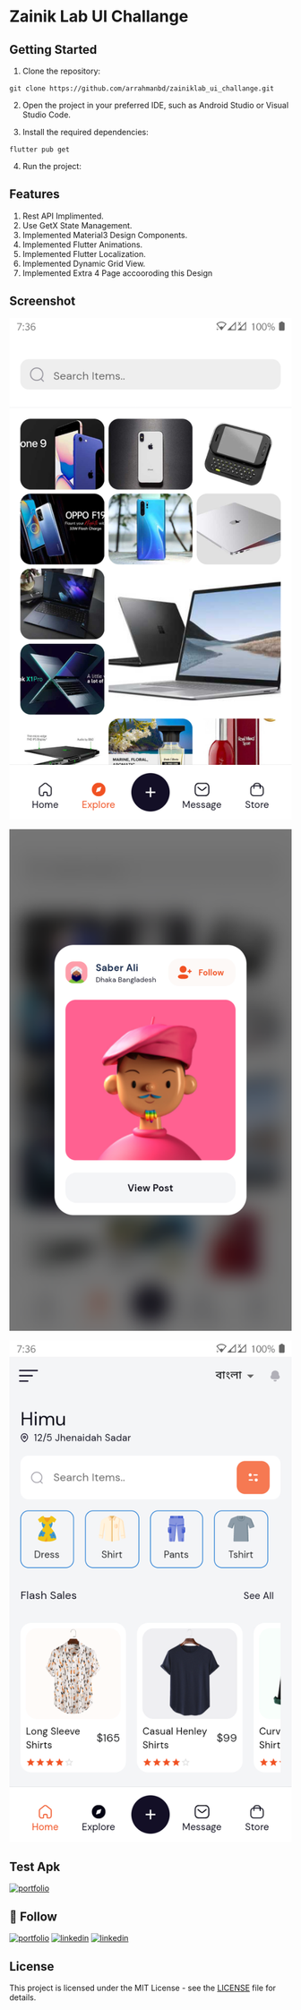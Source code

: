# Zainik Lab UI Challange



## Getting Started

1. Clone the repository:

```
git clone https://github.com/arrahmanbd/zainiklab_ui_challange.git
```

2. Open the project in your preferred IDE, such as Android Studio or Visual Studio Code.

3. Install the required dependencies:

```
flutter pub get
```
4. Run the project:

## Features

1. Rest API Implimented.
2. Use GetX State Management.
3. Implemented Material3 Design Components.
4. Implemented Flutter Animations.
5. Implemented Flutter Localization.
6. Implemented Dynamic Grid View.
7. Implemented Extra 4 Page accooroding this Design

## Screenshot


![Screenshot 2](screenshot/screenshot-1.png)

![Screenshot 2](screenshot/screenshot-2.png)

![Screenshot 3](screenshot/screenshot-3.png)


## Test Apk
[![portfolio](https://img.shields.io/badge/download_apk-000?style=for-the-badge&logo=ko-fi&logoColor=white)](screenshot/app-release.apk)

## 🔗 Follow
[![portfolio](https://img.shields.io/badge/my_portfolio-000?style=for-the-badge&logo=ko-fi&logoColor=white)](https://arrahmanbd.github.io/)
[![linkedin](https://img.shields.io/badge/linkedin-0A66C2?style=for-the-badge&logo=linkedin&logoColor=white)](https://www.linkedin.com/in/arrahmanbd)
[![linkedin](https://img.shields.io/badge/Github-22272e?style=for-the-badge&logo=github&logoColor=white)](https://www.github.com/arrahmanbd)

## License

This project is licensed under the MIT License - see the [LICENSE](LICENSE) file for details.
